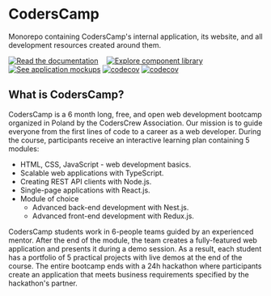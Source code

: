 # CodersCamp

Monorepo containing CodersCamp's internal application, its website, and all development resources created around them.

[![Read the documentation](https://img.shields.io/badge/-Read%20the%20documentation-21B091?style=for-the-badge&logo=markdown&logoColor=white)](https://coderscamp-docs.vercel.app)&#8239;&#8239;&#8239;&#8239;&#8239;
[![Explore component library](https://img.shields.io/badge/-Explore%20component%20library-FF4785?style=for-the-badge&logo=storybook&logoColor=white)](https://coderscamp-storybook.vercel.app/)&#8239;&#8239;&#8239;&#8239;&#8239;
[![See application mockups](https://img.shields.io/badge/-See%20application%20mockups-A259FF?style=for-the-badge&logo=figma&logoColor=white)](https://www.figma.com/file/ur0KLA9ZOtiodrAmpXrxh9/CodersCamp-app-and-website)
[![codecov](https://codecov.io/gh/CodersCrew/coderscamp/branch/main/graph/badge.svg?flag=api)](https://codecov.io/gh/CodersCrew/coderscamp)
[![codecov](https://codecov.io/gh/CodersCrew/coderscamp/branch/main/graph/badge.svg?flag=ui)](https://codecov.io/gh/CodersCrew/coderscamp)

## What is CodersCamp?

CodersCamp is a 6 month long, free, and open web development bootcamp organized in Poland by the CodersCrew Association.
Our mission is to guide everyone from the first lines of code to a career as a web developer. During the course,
participants receive an interactive learning plan containing 5 modules:

- HTML, CSS, JavaScript - web development basics.
- Scalable web applications with TypeScript.
- Creating REST API clients with Node.js.
- Single-page applications with React.js.
- Module of choice
  - Advanced back-end development with Nest.js.
  - Advanced front-end development with Redux.js.

CodersCamp students work in 6-people teams guided by an experienced mentor. After the end of the module, the team
creates a fully-featured web application and presents it during a demo session. As a result, each student has a
portfolio of 5 practical projects with live demos at the end of the course. The entire bootcamp ends with a 24h
hackathon where participants create an application that meets business requirements specified by the hackathon's
partner.
